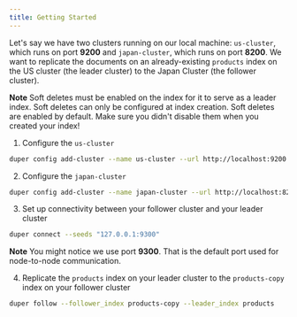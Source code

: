 ```yaml
---
title: Getting Started
---
```


Let's say we have two clusters running on our local machine: `us-cluster`, which runs on port **9200** and `japan-cluster`, which runs on port **8200**. We want to replicate the documents on an already-existing `products` index on the US cluster (the leader cluster) to the Japan Cluster (the follower cluster).

**Note** Soft deletes must be enabled on the index for it to serve as a leader index. Soft deletes can only be configured at index creation. Soft deletes are enabled by default. Make sure you didn't disable them when you created your index!

1. Configure the `us-cluster`

```sh
duper config add-cluster --name us-cluster --url http://localhost:9200 --role leader
```

2. Configure the `japan-cluster` 

```sh
duper config add-cluster --name japan-cluster --url http://localhost:8200 --role follower
```

3. Set up connectivity between your follower cluster and your leader cluster

```sh
duper connect --seeds "127.0.0.1:9300"
```

**Note** You might notice we use port **9300**. That is the default port used for node-to-node communication.

4. Replicate the `products` index on your leader cluster to the `products-copy` index on your follower cluster

```sh
duper follow --follower_index products-copy --leader_index products
```
